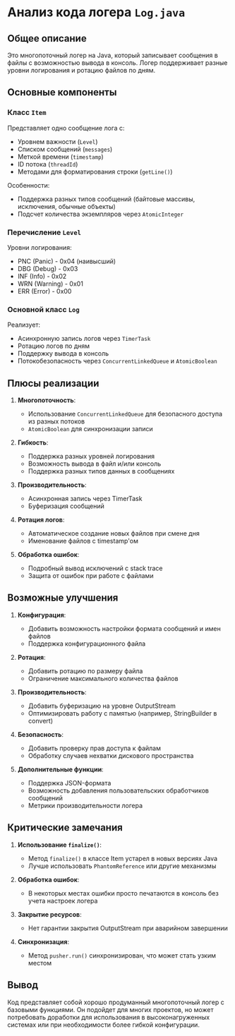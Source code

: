 # Анализ кода логера `Log.java`

## Общее описание
Это многопоточный логер на Java, который записывает сообщения в файлы с возможностью вывода в консоль. Логер поддерживает разные уровни логирования и ротацию файлов по дням.

## Основные компоненты

### Класс `Item`
Представляет одно сообщение лога с:
- Уровнем важности (`Level`)
- Списком сообщений (`messages`)
- Меткой времени (`timestamp`)
- ID потока (`threadId`)
- Методами для форматирования строки (`getLine()`)

Особенности:
- Поддержка разных типов сообщений (байтовые массивы, исключения, обычные объекты)
- Подсчет количества экземпляров через `AtomicInteger`

### Перечисление `Level`
Уровни логирования:
- PNC (Panic) - 0x04 (наивысший)
- DBG (Debug) - 0x03
- INF (Info) - 0x02
- WRN (Warning) - 0x01
- ERR (Error) - 0x00

### Основной класс `Log`
Реализует:
- Асинхронную запись логов через `TimerTask`
- Ротацию логов по дням
- Поддержку вывода в консоль
- Потокобезопасность через `ConcurrentLinkedQueue` и `AtomicBoolean`

## Плюсы реализации

1. **Многопоточность**: 
   - Использование `ConcurrentLinkedQueue` для безопасного доступа из разных потоков
   - `AtomicBoolean` для синхронизации записи

2. **Гибкость**:
   - Поддержка разных уровней логирования
   - Возможность вывода в файл и/или консоль
   - Поддержка разных типов данных в сообщениях

3. **Производительность**:
   - Асинхронная запись через TimerTask
   - Буферизация сообщений

4. **Ротация логов**:
   - Автоматическое создание новых файлов при смене дня
   - Именование файлов с timestamp'ом

5. **Обработка ошибок**:
   - Подробный вывод исключений с stack trace
   - Защита от ошибок при работе с файлами

## Возможные улучшения

1. **Конфигурация**:
   - Добавить возможность настройки формата сообщений и имен файлов
   - Поддержка конфигурационного файла

2. **Ротация**:
   - Добавить ротацию по размеру файла
   - Ограничение максимального количества файлов

3. **Производительность**:
   - Добавить буферизацию на уровне OutputStream
   - Оптимизировать работу с памятью (например, StringBuilder в convert)

4. **Безопасность**:
   - Добавить проверку прав доступа к файлам
   - Обработку случаев нехватки дискового пространства

5. **Дополнительные функции**:
   - Поддержка JSON-формата
   - Возможность добавления пользовательских обработчиков сообщений
   - Метрики производительности логера

## Критические замечания

1. **Использование `finalize()`**:
   - Метод `finalize()` в классе Item устарел в новых версиях Java
   - Лучше использовать `PhantomReference` или другие механизмы

2. **Обработка ошибок**:
   - В некоторых местах ошибки просто печатаются в консоль без учета настроек логера

3. **Закрытие ресурсов**:
   - Нет гарантии закрытия OutputStream при аварийном завершении

4. **Синхронизация**:
   - Метод `pusher.run()` синхронизирован, что может стать узким местом

## Вывод
Код представляет собой хорошо продуманный многопоточный логер с базовыми функциями. Он подойдет для многих проектов, но может потребовать доработки для использования в высоконагруженных системах или при необходимости более гибкой конфигурации.
